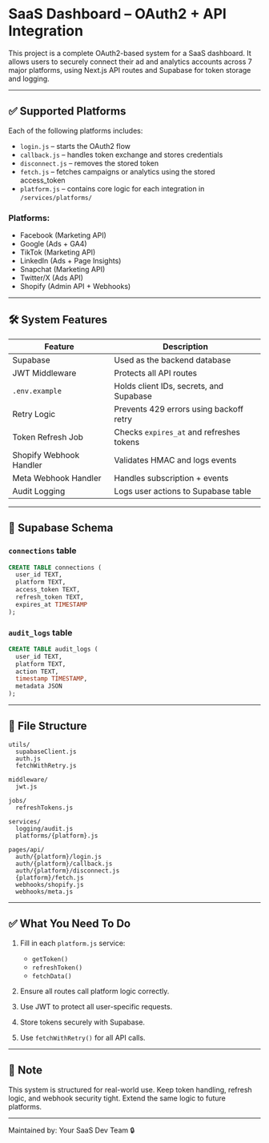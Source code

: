 # SaaS Dashboard – OAuth2 + API Integration

This project is a complete OAuth2-based system for a SaaS dashboard. It allows users to securely connect their ad and analytics accounts across 7 major platforms, using Next.js API routes and Supabase for token storage and logging.

---

## ✅ Supported Platforms

Each of the following platforms includes:

- `login.js` – starts the OAuth2 flow
- `callback.js` – handles token exchange and stores credentials
- `disconnect.js` – removes the stored token
- `fetch.js` – fetches campaigns or analytics using the stored access_token
- `platform.js` – contains core logic for each integration in `/services/platforms/`

### Platforms:
- Facebook (Marketing API)
- Google (Ads + GA4)
- TikTok (Marketing API)
- LinkedIn (Ads + Page Insights)
- Snapchat (Marketing API)
- Twitter/X (Ads API)
- Shopify (Admin API + Webhooks)

---

## 🛠 System Features

| Feature                        | Description                                |
|-------------------------------|--------------------------------------------|
| Supabase                      | Used as the backend database               |
| JWT Middleware                | Protects all API routes                    |
| `.env.example`                | Holds client IDs, secrets, and Supabase    |
| Retry Logic                   | Prevents 429 errors using backoff retry    |
| Token Refresh Job             | Checks `expires_at` and refreshes tokens   |
| Shopify Webhook Handler       | Validates HMAC and logs events             |
| Meta Webhook Handler          | Handles subscription + events              |
| Audit Logging                 | Logs user actions to Supabase table        |

---

## 🧠 Supabase Schema

### `connections` table
```sql
CREATE TABLE connections (
  user_id TEXT,
  platform TEXT,
  access_token TEXT,
  refresh_token TEXT,
  expires_at TIMESTAMP
);
```

### `audit_logs` table
```sql
CREATE TABLE audit_logs (
  user_id TEXT,
  platform TEXT,
  action TEXT,
  timestamp TIMESTAMP,
  metadata JSON
);
```

---

## 📁 File Structure

```
utils/
  supabaseClient.js
  auth.js
  fetchWithRetry.js

middleware/
  jwt.js

jobs/
  refreshTokens.js

services/
  logging/audit.js
  platforms/{platform}.js

pages/api/
  auth/{platform}/login.js
  auth/{platform}/callback.js
  auth/{platform}/disconnect.js
  {platform}/fetch.js
  webhooks/shopify.js
  webhooks/meta.js
```

---

## ✅ What You Need To Do

1. Fill in each `platform.js` service:
   - `getToken()`
   - `refreshToken()`
   - `fetchData()`

2. Ensure all routes call platform logic correctly.

3. Use JWT to protect all user-specific requests.

4. Store tokens securely with Supabase.

5. Use `fetchWithRetry()` for all API calls.

---

## 🧪 Note

This system is structured for real-world use. Keep token handling, refresh logic, and webhook security tight. Extend the same logic to future platforms.

---

Maintained by: Your SaaS Dev Team 🔒